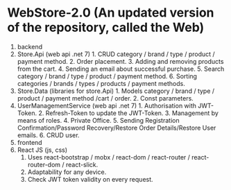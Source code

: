 # WebStore-2.0 (An updated version of the repository, called the Web)
1. backend
  1. Store.Api (web api .net 7)
    1. CRUD category / brand / type / product / payment method.
    2. Order placement.
    3. Adding and removing products from the cart.
    4. Sending an email about successful purchase.
    5. Search category / brand / type / product / payment method.
    6. Sorting categories / brands / types / products / payment methods.
  2. Store.Data (libraries for store.Api)
    1. Models category / brand / type / product / payment method /cart / order.
    2. Const parameters.
  3. UserManagementService (web api .net 7)
    1. Authorisation with JWT-Token.
    2. Refresh-Token to update the JWT-Token.
    3. Management by means of roles.
    4. Private Office.
    5. Sending Registration Confirmation/Password Recovery/Restore Order Details/Restore User emails.
    6. CRUD user.
2. frontend
  1. React JS (js, css)
     1. Uses react-bootstrap / mobx / react-dom / react-router / react-router-dom / react-slick.
     2. Adaptability for any device.
     3. Check JWT token validity on every request.
